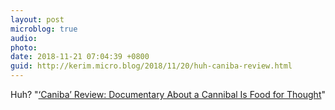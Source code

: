 ```yaml
---
layout: post
microblog: true
audio: 
photo: 
date: 2018-11-21 07:04:39 +0800
guid: http://kerim.micro.blog/2018/11/20/huh-caniba-review.html
---
```

Huh? "[‘Caniba’ Review: Documentary About a Cannibal Is Food for Thought](https://www.indiewire.com/2018/10/caniba-review-issei-sagawa-documentary-verena-paravel-lucien-castaing-taylor-1202012309/)"
